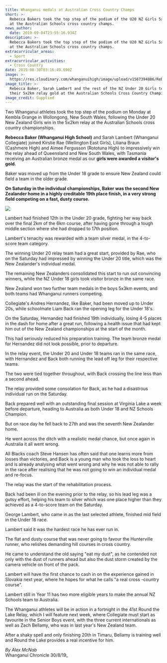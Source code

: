 ```yaml
---
title: Whanganui medals at Australian Cross Country Champs
short: >-
  Rebecca Bakers took the top step of the podium of the U20 NZ Girls 5x2km relay
  at the Australian Schools cross country champs.
news_author:
  date: 2019-09-04T23:55:16.934Z
description: >-
  Rebecca Bakers took the top step of the podium of the U20 NZ Girls 5x2km relay
  at the Australian Schools cross country champs.
extracurricular_areas:
  - Sport
extracurricular_activities:
  - Cross Country
date: 2019-08-30T03:16:49.690Z
image: >-
  https://res.cloudinary.com/whanganuihigh/image/upload/v1567394886/Rebecca_Baker.OZ_Cross_Country_Champs.Chron_30.8.19.jpg
image_title: >-
  Rebecca Baker, Sarah Lambert and the rest of the NZ Under 20 Girls team with
  their 5x2km relay gold at the Australian Schools Cross Country Championships.
image_credit: Supplied
---
```

Two Whanganui athletes took the top step of the podium on Monday at Kembla Grange in Wollongong, New South Wales, following the Under 20 New Zealand Girls win in the 5x2km relay at the Australian Schools cross country championships.

**Rebecca Baker (Whanganui High School)** and Sarah Lambert (Whanganui Collegiate) joined Kirstie Rae (Wellington East Girls), Liliana Braun (Cashmere High) and Aimee Fergusson (Rototuna High) to impressively win the relay ahead of Queensland and New South Wales, with Tasmania receiving an Australian bronze medal as our **girls were awarded a visitor's gold.**

Baker was moved up from the Under 18 grade to ensure New Zealand could field a team in the older grade.

**On Saturday in the individual championships, Baker was the second New Zealander home in a highly creditable 19th place finish, in a very strong field competing on a fast, dusty course.**

![](https://res.cloudinary.com/whanganuihigh/image/upload/v1566855897/Rebecca_Baker_Aug_2019_Gold_in_relay_in_OZ.jpg)

Lambert had finished 12th in the Under 20 grade, fighting her way back over the final 2km of the 6km course, after having gone through a tough middle section where she had dropped to 17th position.

Lambert's tenacity was rewarded with a team silver medal, in the 4-to-score team category.

The winning Under 20 relay team had a great start, provided by Rae, who on the Saturday had impressed by winning the Under 20 title, which was the New Zealander's individual medal.

The remaining New Zealanders consolidated this start to run out convincing winners, while the NZ Under 18 girls took visitor bronze in the same race.

New Zealand won two further team medals in the boys 5x3km events, and both teams had Whanganui runners competing.

Collegiate's Andres Hernandez, like Baker, had been moved up to Under 20s, while schoolmate Liam Back ran the opening leg for the Under 18's.

On the Saturday, Hernandez had finished 19th individually, losing 4-5 places in the dash for home after a great run, following a health issue that had kept him out of the New Zealand championships at the start of the month.

This had seriously reduced his preparation training. The team bronze medal for Hernandez did not look possible, prior to departure.

In the relay event, the Under 20 and Under 18 teams ran in the same race, with Hernandez and Back both running the lead off leg for their respective teams.

The two were tied together throughout, with Back crossing the line less than a second ahead.

The relay provided some consolation for Back, as he had a disastrous individual run on the Saturday.

Back prepared well with an outstanding final session at Virginia Lake a week before departure, heading to Australia as both Under 18 and NZ Schools Champion.

But on race day he fell back to 27th and was the seventh New Zealander home.

He went across the ditch with a realistic medal chance, but once again in Australia it all went wrong.

All Blacks coach Steve Hansen has often said that one learns more from losses than victories, and Back is a young man who took the loss to heart and is already analysing what went wrong and why he was not able to rally in the race after realising that he was not going to win an individual medal and re-focus.

The relay was the start of the rehabilitation process.

Back had been ill on the evening prior to the relay, so his lead leg was a gutsy effort, helping his team to silver which was one place higher than they achieved as a 4-to-score team on the Saturday.

George Lambert, who came in as the last selected athlete, finished mid field in the Under 18 race.

Lambert said it was the hardest race he has ever run in.

The flat and dusty course that was never going to favour the Hunterville runner, who relishes demanding hill courses in cross country.

He came to understand the old saying "eat my dust", as he contended not only with the dust of runners ahead but also the dust storm created by the camera vehicle on front of the pack.

Lambert will have the first chance to cash in on the experience gained in Slovakia next year, where he hopes for what he calls "a real cross -country course".

Lambert still in Year 11 has two more eligible years to make the annual NZ Schools team to Australia.

The Whanganui athletes will be in action in a fortnight in the 41st Round the Lake Relay, which I will feature next week, where Collegiate must start as favourite in the Senior Boys event, with the three current internationals as well as Zach Bellamy, who was in last year's New Zealand team.

After a shaky spell and only finishing 20th in Timaru, Bellamy is training well and Round the Lake provides a real incentive for him.

_By Alex McNab_   
Whanganui Chronicle 30/8/19_

